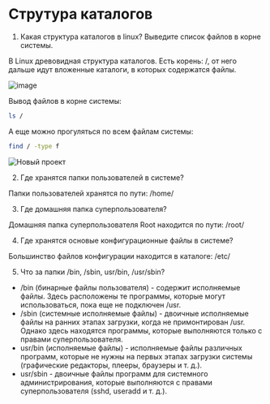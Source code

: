 # Струтура каталогов

1) Какая структура каталогов в linux? Выведите список файлов в корне системы.

В Linux древовидная структура каталогов. Есть корень: /, от него дальше идут вложенные каталоги, в которых содержатся файлы.

![image](https://github.com/user-attachments/assets/11918a7c-b0cc-48e6-8f42-a68a121aec0f)

Вывод файлов в корне системы:
```sh
ls /
```

А еще можно прогуляться по всем файлам системы:

```sh
find / -type f
```

![Новый проект](https://github.com/user-attachments/assets/df412fc8-97bb-4f1f-970e-988da53b8f5c)

2) Где хранятся папки пользователей в системе?

Папки пользователей хранятся по пути: /home/

3) Где домашняя папка суперпользователя?

Домашняя папка суперпользователя Root находится по пути: /root/

4) Где хранятся основые конфигурационные файлы в системе?

Большинство файлов конфигурации находится в каталоге: /etc/

5) Что за папки /bin, /sbin, usr/bin, /usr/sbin?

- /bin (бинарные файлы пользователя) - содержит исполняемые файлы. Здесь расположены те программы, которые могут использоваться, пока еще не подключен /usr.
- /sbin (системные исполняемые файлы) - двоичные исполняемые файлы на ранних этапах загрузки, когда не примонтирован /usr. Однако здесь находятся программы, которые выполняются только с правами суперпользователя.
- usr/bin (исполняемые файлы) - исполняемые файлы различных программ, которые не нужны на первых этапах загрузки системы (графические редакторы, плееры, браузеры и т. д.).
- usr/sbin - двоичные файлы программ для системного администрирования, которые выполняются с правами суперпользователя (sshd, useradd и т. д.).
